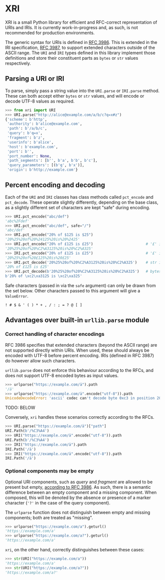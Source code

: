 # XRI

XRI is a small Python library for efficient and RFC-correct representation of URIs and IRIs.
It is currently work-in-progress and, as such, is not recommended for production environments.

The generic syntax for URIs is defined in [RFC 3986](https://datatracker.ietf.org/doc/html/rfc3986/).
This is extended in the IRI specification, [RFC 3987](https://datatracker.ietf.org/doc/html/rfc3987/), to support extended characters outside of the ASCII range. 
The `URI` and `IRI` types defined in this library implement those definitions and store their constituent parts as `bytes` or `str` values respectively.


## Parsing a URI or IRI

To parse, simply pass a string value into the `URI.parse` or `IRI.parse` method.
These can both accept either `bytes` or `str` values, and will encode or decode UTF-8 values as required.

```python
>>> from xri import URI
>>> URI.parse("http://alice@example.com/a/b/c?q=x#z")
{'scheme': b'http',
 'authority': b'alice@example.com',
 'path': b'/a/b/c',
 'query': b'q=x',
 'fragment': b'z',
 'userinfo': b'alice',
 'host': b'example.com',
 'port': b'',
 'port_number': None,
 'path_segments': [b'', b'a', b'b', b'c'],
 'query_parameters': [(b'q', b'x')],
 'origin': b'http://example.com'}
```


## Percent encoding and decoding

Each of the `URI` and `IRI` classes has class methods called `pct_encode` and `pct_decode`.
These operate slightly differently, depending on the base class, as a slightly different set of characters are kept "safe" during encoding.

```python
>>> URI.pct_encode("abc/def")
'abc%2Fdef'
>>> URI.pct_encode("abc/def", safe="/")
'abc/def'
>>> URI.pct_encode("20% of $125 is $25")
'20%25%20of%20%24125%20is%20%2425'
>>> URI.pct_encode("20% of £125 is £25")                        # '£' is encoded with UTF-8
'20%25%20of%20%C2%A3125%20is%20%C2%A325'
>>> IRI.pct_encode("20% of £125 is £25")                        # '£' is safe within an IRI
'20%25%20of%20£125%20is%20£25'
>>> URI.pct_decode('20%25%20of%20%C2%A3125%20is%20%C2%A325')    # str in, str out (using UTF-8)
'20% of £125 is £25'
>>> URI.pct_decode(b'20%25%20of%20%C2%A3125%20is%20%C2%A325')   # bytes in, bytes out (no UTF-8)
b'20% of \xc2\xa3125 is \xc2\xa325'
```

Safe characters (passed in via the `safe` argument) can only be drawn from the set below.
Other characters passed to this argument will give a `ValueError`.
```
! # $ & ' ( ) * + , / : ; = ? @ [ ]
```


## Advantages over built-in `urllib.parse` module

### Correct handling of character encodings

RFC 3986 specifies that extended characters (beyond the ASCII range) are not supported directly within URIs.
When used, these should always be encoded with UTF-8 before percent encoding.
IRIs (defined in RFC 3987) do however allow such characters. 

`urllib.parse` does not enforce this behaviour according to the RFCs, and does not support UTF-8 encoded bytes as input values.
```python
>>> urlparse("https://example.com/ä").path
'/ä'
>>> urlparse("https://example.com/ä".encode("utf-8")).path
UnicodeDecodeError: 'ascii' codec can't decode byte 0xc3 in position 20: ordinal not in range(128)
```

TODO: BELOW

Conversely, `xri` handles these scenarios correctly according to the RFCs.
```python
>>> URI.parse("https://example.com/ä")["path"]
URI.Path(b'/%C3%A4')
>>> URI("https://example.com/ä".encode("utf-8")).path
URI.Path(b'/%C3%A4')
>>> IRI("https://example.com/ä").path
IRI.Path('/ä')
>>> IRI("https://example.com/ä".encode("utf-8")).path
IRI.Path('/ä')
```

### Optional components may be empty
Optional URI components, such as _query_ and _fragment_ are allowed to be present but empty, [according to RFC 3986](https://datatracker.ietf.org/doc/html/rfc3986/#section-3.4).
As such, there is a semantic difference between an empty component and a missing component.
When composed, this will be denoted by the absence or presence of a marker character (`'?'` in the case of the query component).

The `urlparse` function does not distinguish between empty and missing components;
both are treated as "missing".
```python
>>> urlparse("https://example.com/a").geturl()
'https://example.com/a'
>>> urlparse("https://example.com/a?").geturl()
'https://example.com/a'
```

`xri`, on the other hand, correctly distinguishes between these cases:
```python
>>> str(URI("https://example.com/a"))
'https://example.com/a'
>>> str(URI("https://example.com/a?"))
'https://example.com/a?'
```